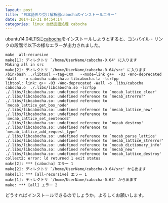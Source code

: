 ```yaml
---
layout: post
title: "日本語係り受け解析器cabochaのインストールエラー"
date: 2014-12-31 04:54:14
categories: linux 自然言語処理 cabocha
---
```

<p>ubuntu14.04LTSに<a href="https://code.google.com/p/cabocha/" rel="nofollow">cabocha</a>をインストールしようとすると、コンパイル・リンクの段階で以下の様なエラーが出力されました。</p>

<pre><code>make  all-recursive
make[1]: ディレクトリ `/home/UserName/cabocha-0.64' に入ります
Making all in src
make[2]: ディレクトリ `/home/UserName/cabocha-0.64/src' に入ります
/bin/bash ../libtool --tag=CXX   --mode=link g++  -O3 -Wno-deprecated -Wall   -o cabocha cabocha.o libcabocha.la -lcrfpp  
libtool: link: g++ -O3 -Wno-deprecated -Wall -o .libs/cabocha cabocha.o  ./.libs/libcabocha.so -lcrfpp
./.libs/libcabocha.so: undefined reference to `mecab_lattice_clear'
./.libs/libcabocha.so: undefined reference to `mecab_strerror'
./.libs/libcabocha.so: undefined reference to `mecab_lattice_get_bos_node'
./.libs/libcabocha.so: undefined reference to `mecab_lattice_new'
./.libs/libcabocha.so: undefined reference to `mecab_lattice_set_sentence2'
./.libs/libcabocha.so: undefined reference to `mecab_destroy'
./.libs/libcabocha.so: undefined reference to `mecab_lattice_add_request_type'
./.libs/libcabocha.so: undefined reference to `mecab_parse_lattice'
./.libs/libcabocha.so: undefined reference to `mecab_lattice_strerror'
./.libs/libcabocha.so: undefined reference to `mecab_dictionary_info'
./.libs/libcabocha.so: undefined reference to `mecab_new'
./.libs/libcabocha.so: undefined reference to `mecab_lattice_destroy'
collect2: error: ld returned 1 exit status
make[2]: *** [cabocha] エラー 1
make[2]: ディレクトリ `/home/UserName/cabocha-0.64/src' から出ます
make[1]: *** [all-recursive] エラー 1
make[1]: ディレクトリ `/home/UserName/cabocha-0.64' から出ます
make: *** [all] エラー 2
</code></pre>

<p>どうすればインストールできるのでしょうか。よろしくお願いします。</p>
